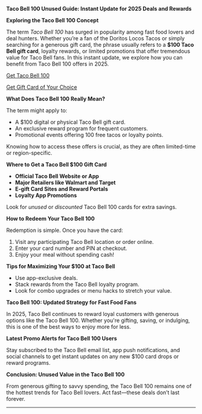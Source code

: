 **Taco Bell 100 Unused Guide: Instant Update for 2025 Deals and Rewards**

**Exploring the Taco Bell 100 Concept**

The term *Taco Bell 100* has surged in popularity among fast food lovers and deal hunters. Whether you’re a fan of the Doritos Locos Tacos or simply searching for a generous gift card, the phrase usually refers to a **\$100 Taco Bell gift card**, loyalty rewards, or limited promotions that offer tremendous value for Taco Bell fans. In this instant update, we explore how you can benefit from Taco Bell 100 offers in 2025.

[Get Taco Bell 100](https://smrturl.co/a/s4f603f7e94/91?s1=)

[Get Gift Card of Your Choice](https://smrturl.co/a/s4f603f7e94/10953?s1=)

**What Does Taco Bell 100 Really Mean?**

The term might apply to:

* A \$100 digital or physical Taco Bell gift card.
* An exclusive reward program for frequent customers.
* Promotional events offering 100 free tacos or loyalty points.

Knowing how to access these offers is crucial, as they are often limited-time or region-specific.

**Where to Get a Taco Bell \$100 Gift Card**

* **Official Taco Bell Website or App**
* **Major Retailers like Walmart and Target**
* **E-gift Card Sites and Reward Portals**
* **Loyalty App Promotions**

Look for *unused* or *discounted* Taco Bell 100 cards for extra savings.

**How to Redeem Your Taco Bell 100**

Redemption is simple. Once you have the card:

1. Visit any participating Taco Bell location or order online.
2. Enter your card number and PIN at checkout.
3. Enjoy your meal without spending cash!

**Tips for Maximizing Your \$100 at Taco Bell**

* Use app-exclusive deals.
* Stack rewards from the Taco Bell loyalty program.
* Look for combo upgrades or menu hacks to stretch your value.

**Taco Bell 100: Updated Strategy for Fast Food Fans**

In 2025, Taco Bell continues to reward loyal customers with generous options like the Taco Bell 100. Whether you're gifting, saving, or indulging, this is one of the best ways to enjoy more for less.

**Latest Promo Alerts for Taco Bell 100 Users**

Stay subscribed to the Taco Bell email list, app push notifications, and social channels to get instant updates on any new \$100 card drops or reward programs.

**Conclusion: Unused Value in the Taco Bell 100**

From generous gifting to savvy spending, the Taco Bell 100 remains one of the hottest trends for Taco Bell lovers. Act fast—these deals don’t last forever.

---

